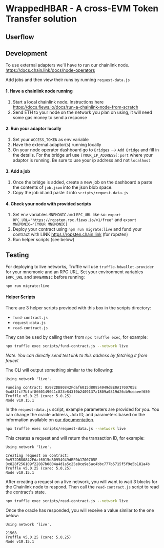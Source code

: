 # WrappedHBAR - A cross-EVM Token Transfer solution


## Userflow

## Development

To use external adapters we'll have to run our chainlink node. https://docs.chain.link/docs/node-operators

Add jobs and then view their runs by running `request-data.js`

#### 1. Have a chainlink node running

1. Start a local chainlink node. Instructions here https://docs.fiews.io/docs/run-a-chainlink-node-from-scratch
2. Send ETH to your node on the network you plan on using, it will need some gas money to send a response

#### 2. Run your adaptor locally

1. Set your `ACCESS_TOKEN` as env variable 
1. Have the external adaptor(s) running locally
2. On your node operator dashboard go to `Bridges` --> `Add Bridge` and fill in the details. For the bridge url use `[YOUR_IP_ADDRESS]:port` where your adaptor is running. Be sure to use your ip address and not `localhost`

#### 3. Add a job

1. Once the bridge is added, create a new job on the dashboard a paste the contents of `job.json` into the json blob space.
2. Copy the job id and paste it into `scripts/request-data.js`

#### 4. Check your node with provided scripts

1. Set env variables `MNEMONIC` and `RPC_URL` like so: `export RPC_URL="https://ropsten.rpc.fiews.io/v1/free"` and `export MNEMONIC='[YOUR MNEMONIC]`
2. Deploy your contract using `npm run migrate:live` and fund your contract with LINK https://ropsten.chain.link (for ropsten)
2. Run helper scripts (see below)

## Testing

For deploying to live networks, Truffle will use `truffle-hdwallet-provider` for your mnemonic and an RPC URL. Set your environment variables `$RPC_URL` and `$MNEMONIC` before running:

```bash
npm run migrate:live
```

#### Helper Scripts

There are 3 helper scripts provided with this box in the scripts directory:

- `fund-contract.js`
- `request-data.js`
- `read-contract.js`

They can be used by calling them from `npx truffle exec`, for example:

```bash
npx truffle exec scripts/fund-contract.js --network live
```
_Note: You can directly send test link to this address by fetching it from faucet_

The CLI will output something similar to the following:

```
Using network 'live'.

Funding contract: 0x972DB80842Fdaf6015d80954949dBE0A1700705E
0xd81fcf7bfaf8660149041c823e843f0b2409137a1809a0319d26db9ceaeef650
Truffle v5.0.25 (core: 5.0.25)
Node v10.15.1
```

In the `request-data.js` script, example parameters are provided for you. You can change the oracle address, Job ID, and parameters based on the information available on [our documentation](https://docs.chain.link/docs/testnet-oracles).

```bash
npx truffle exec scripts/request-data.js --network live
```

This creates a request and will return the transaction ID, for example:

```
Using network 'live'.

Creating request on contract: 0x972DB80842Fdaf6015d80954949dBE0A1700705E
0x828f256109f22087b0804a4d1a5c25e8ce9e5ac4bbc777b5715f5f9e5b181a4b
Truffle v5.0.25 (core: 5.0.25)
Node v10.15.1
```

After creating a request on a live network, you will want to wait 3 blocks for the Chainlink node to respond. Then call the `read-contract.js` script to read the contract's state.

```bash
npx truffle exec scripts/read-contract.js --network live
```

Once the oracle has responded, you will receive a value similar to the one below:

```
Using network 'live'.

21568
Truffle v5.0.25 (core: 5.0.25)
Node v10.15.1
```
